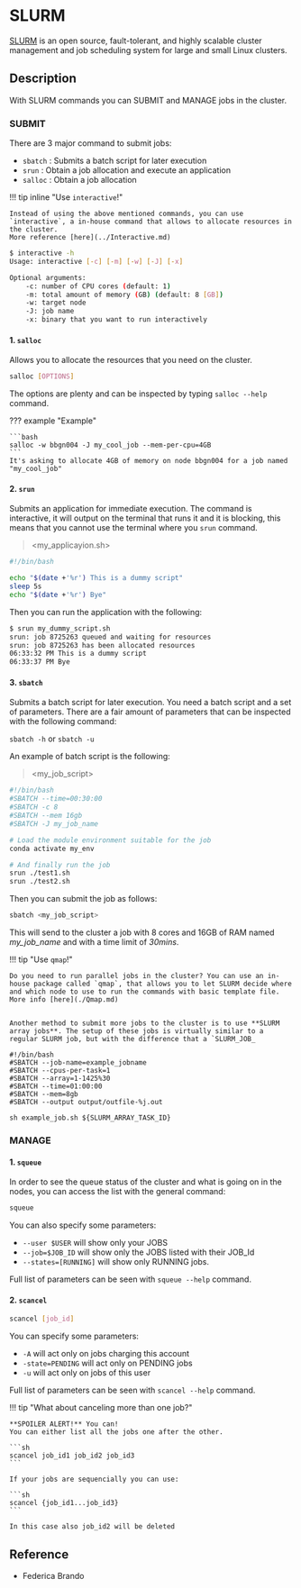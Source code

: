 # SLURM

[SLURM](https://slurm.schedmd.com) is an open source, fault-tolerant, and highly scalable cluster management and job scheduling system for large and small Linux clusters.

## Description

With SLURM commands you can SUBMIT and MANAGE jobs in the cluster.

### SUBMIT

There are 3 major command to submit jobs:

- `sbatch` : Submits a batch script for later execution
- `srun` : Obtain a job allocation and execute an application
- `salloc` : Obtain a job allocation

!!! tip inline "Use `interactive`!"
  
    Instead of using the above mentioned commands, you can use `interactive`, a in-house command that allows to allocate resources in the cluster.
    More reference [here](../Interactive.md)
  
```bash
$ interactive -h 
Usage: interactive [-c] [-m] [-w] [-J] [-x]

Optional arguments:
    -c: number of CPU cores (default: 1)
    -m: total amount of memory (GB) (default: 8 [GB])
    -w: target node
    -J: job name
    -x: binary that you want to run interactively
```

#### 1. `salloc`

Allows you to allocate the resources that you need on the cluster.

```bash
salloc [OPTIONS]
```

The options are plenty and can be inspected by typing `salloc --help` command. 

??? example "Example"
    
    ```bash 
    salloc -w bbgn004 -J my_cool_job --mem-per-cpu=4GB
    ``` 
    It's asking to allocate 4GB of memory on node bbgn004 for a job named "my_cool_job"

#### 2. `srun`

Submits an application for immediate execution. The command is interactive, it will output on the terminal that runs it and it is blocking, this means that you cannot use the terminal where you `srun` command. 

><my_applicayion.sh\>
```sh
#!/bin/bash

echo "$(date +'%r') This is a dummy script"
sleep 5s
echo "$(date +'%r') Bye"
```

Then you can run the application with the following:

```bash
$ srun my_dummy_script.sh 
srun: job 8725263 queued and waiting for resources
srun: job 8725263 has been allocated resources
06:33:32 PM This is a dummy script
06:33:37 PM Bye
```

#### 3. `sbatch`

Submits a batch script for later execution. You need a batch script and a set of parameters.
There are a fair amount of parameters that can be inspected with the following command:

`sbatch -h` or `sbatch -u`

An example of batch script is the following:

> <my_job_script\>

```sh
#!/bin/bash
#SBATCH --time=00:30:00
#SBATCH -c 8
#SBATCH --mem 16gb
#SBATCH -J my_job_name

# Load the module environment suitable for the job
conda activate my_env

# And finally run the job​
srun ./test1.sh 
srun ./test2.sh
```

Then you can submit the job as follows:

```bash
sbatch <my_job_script>
```

This will send to the cluster a job with 8 cores and 16GB of RAM named _my_job_name_ and with a time limit of _30mins_.

!!! tip "Use `qmap`!"
  
    Do you need to run parallel jobs in the cluster? You can use an in-house package called `qmap`, that allows you to let SLURM decide where and which node to use to run the commands with basic template file.
    More info [here](./Qmap.md)

    
    Another method to submit more jobs to the cluster is to use **SLURM array jobs**. The setup of these jobs is virtually similar to a regular SLURM job, but with the difference that a `SLURM_JOB_

```
#!/bin/bash
#SBATCH --job-name=example_jobname
#SBATCH --cpus-per-task=1
#SBATCH --array=1-1425%30
#SBATCH --time=01:00:00
#SBATCH --mem=8gb
#SBATCH --output output/outfile-%j.out

sh example_job.sh ${SLURM_ARRAY_TASK_ID}

```
    

### MANAGE

#### 1. `squeue`

In order to see the queue status of the cluster and what is going on in the nodes, you can access the list  with the general command:

```bash
squeue
```

You can also specify some parameters:

- `--user $USER` will show only your JOBS
- `--job=$JOB_ID` will show only the JOBS listed with their JOB_Id
- `--states=[RUNNING]` will show only RUNNING jobs.

Full list of parameters can be seen with `squeue --help` command.

#### 2. `scancel`

```bash
scancel [job_id]
```

You can specify some parameters:

- `-A` will act only on jobs charging this account
- `-state=PENDING` will act only on PENDING jobs
- `-u` will act only on jobs of this user

Full list of parameters can be seen with `scancel --help` command.

!!! tip "What about canceling more than one job?"

    **SPOILER ALERT!** You can! 
    You can either list all the jobs one after the other.

    ```sh
    scancel job_id1 job_id2 job_id3
    ```

    If your jobs are sequencially you can use:

    ```sh
    scancel {job_id1...job_id3}
    ```

    In this case also job_id2 will be deleted


## Reference

- Federica Brando

